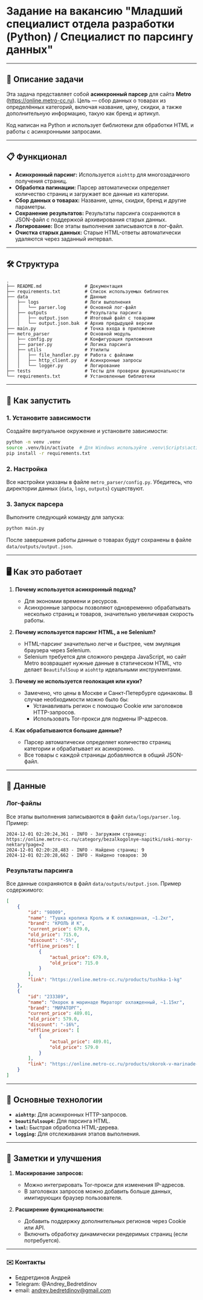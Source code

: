 # Задание на вакансию "Младший специалист отдела разработки (Python) / Специалист по парсингу данных"

---

## 📄 Описание задачи

Эта задача представляет собой **асинхронный парсер** для сайта **Metro** (https://online.metro-cc.ru). Цель — сбор данных о товарах из определённых категорий, включая название, цену, скидки, а также дополнительную информацию, такую как бренд и артикул.  

Код написан на Python и использует библиотеки для обработки HTML и работы с асинхронными запросами.  

---

## 📋 Функционал

- **Асинхронный парсинг:** Используется `aiohttp` для многозадачного получения страниц.
- **Обработка пагинации:** Парсер автоматически определяет количество страниц и загружает все данные из категории.
- **Сбор данных о товарах:** Название, цены, скидки, бренд и другие параметры.
- **Сохранение результатов:** Результаты парсинга сохраняются в JSON-файл с поддержкой архивирования старых данных.
- **Логирование:** Все этапы выполнения записываются в лог-файл.
- **Очистка старых данных:** Старые HTML-ответы автоматически удаляются через заданный интервал.

---

## 🛠️ Структура

```
.
├── README.md                # Документация
├── requirements.txt         # Список используемых библиотек
├── data                     # Данные
│   ├── logs                 # Логи выполнения
│   │   └── parser.log       # Основной лог-файл
│   ├── outputs              # Результаты парсинга
│   │   ├── output.json      # Итоговый файл с товарами
│   │   └── output.json.bak  # Архив предыдущей версии
├── main.py                  # Точка входа в приложение
├── metro_parser             # Основной модуль
│   ├── config.py            # Конфигурация приложения
│   ├── parser.py            # Логика парсинга
│   ├── utils                # Утилиты
│   │   ├── file_handler.py  # Работа с файлами
│   │   ├── http_client.py   # Асинхронные запросы
│   │   └── logger.py        # Логирование
├── tests                    # Тесты для проверки функциональности
└── requirements.txt         # Установленные библиотеки
```

---

## 🚀 Как запустить

### 1. Установите зависимости

Создайте виртуальное окружение и установите зависимости:

```bash
python -m venv .venv
source .venv/bin/activate  # Для Windows используйте .venv\Scripts\activate
pip install -r requirements.txt
```

### 2. Настройка

Все настройки указаны в файле `metro_parser/config.py`. Убедитесь, что директории данных (`data`, `logs`, `outputs`) существуют.

### 3. Запуск парсера

Выполните следующий команду для запуска:

```bash
python main.py
```

После завершения работы данные о товарах будут сохранены в файле `data/outputs/output.json`.

---

## 🖥️ Как это работает

1. **Почему используется асинхронный подход?**
   - Для экономии времени и ресурсов.
   - Асинхронные запросы позволяют одновременно обрабатывать несколько страниц и товаров, значительно увеличивая скорость работы.

2. **Почему используется парсинг HTML, а не Selenium?**
   - HTML-парсинг значительно легче и быстрее, чем эмуляция браузера через Selenium.
   - Selenium требуется для сложного рендера JavaScript, но сайт Metro возвращает нужные данные в статическом HTML, что делает `BeautifulSoup` и `aiohttp` идеальными инструментами.

3. **Почему не используется геолокация или куки?**
   - Замечено, что цены в Москве и Санкт-Петербурге одинаковы. В случае необходимости можно было бы:
     - Устанавливать регион с помощью Cookie или заголовков HTTP-запросов.
     - Использовать Tor-прокси для подмены IP-адресов.

4. **Как обрабатываются большие данные?**
   - Парсер автоматически определяет количество страниц категории и обрабатывает их асинхронно.
   - Все товары с каждой страницы добавляются в общий JSON-файл.

---

## 📂 Данные

### Лог-файлы

Все этапы выполнения записываются в файл `data/logs/parser.log`. Пример:

```
2024-12-01 02:20:24,361 - INFO - Загружаем страницу: https://online.metro-cc.ru/category/bezalkogolnye-napitki/soki-morsy-nektary?page=2
2024-12-01 02:20:28,483 - INFO - Найдено страниц: 9
2024-12-01 02:20:28,662 - INFO - Найдено товаров: 30
```

### Результаты парсинга

Все данные сохраняются в файл `data/outputs/output.json`. Пример содержимого:

```json
[
    {
        "id": "98009",
        "name": "Тушка кролика Кролъ и К охлажденная, ~1.2кг",
        "brand": "КРОЛЪ И К",
        "current_price": 679.0,
        "old_price": 715.0,
        "discount": "-5%",
        "offline_prices": [
            {
                "actual_price": 679.0,
                "old_price": 715.0
            }
        ],
        "link": "https://online.metro-cc.ru/products/tushka-1-kg"
    },
    {
        "id": "233389",
        "name": "Окорок в маринаде Мираторг охлажденный, ~1.15кг",
        "brand": "МИРАТОРГ",
        "current_price": 489.01,
        "old_price": 579.0,
        "discount": "-16%",
        "offline_prices": [
            {
                "actual_price": 489.01,
                "old_price": 579.0
            }
        ],
        "link": "https://online.metro-cc.ru/products/okorok-v-marinade-miratorg-ohlazhdennyy-115kg"
    }
]
```

---

## 🔧 Основные технологии

- **`aiohttp`:** Для асинхронных HTTP-запросов.
- **`beautifulsoup4`:** Для парсинга HTML.
- **`lxml`:** Быстрая обработка HTML-дерева.
- **`logging`:** Для отслеживания этапов выполнения.

---

## 🚧 Заметки и улучшения

1. **Маскирование запросов:**
   - Можно интегрировать Tor-прокси для изменения IP-адресов.
   - В заголовках запросов можно добавить больше данных, имитирующих браузер пользователя.

2. **Расширение функциональности:**
   - Добавить поддержку дополнительных регионов через Cookie или API.
   - Включить обработку динамически рендеримых страниц (если потребуется).

---

### ✉️ Контакты

- Бедретдинов Андрей
- Telegram: @Andrey_Bedretdinov
- email: andrey.bedretdinov@gmail.com
